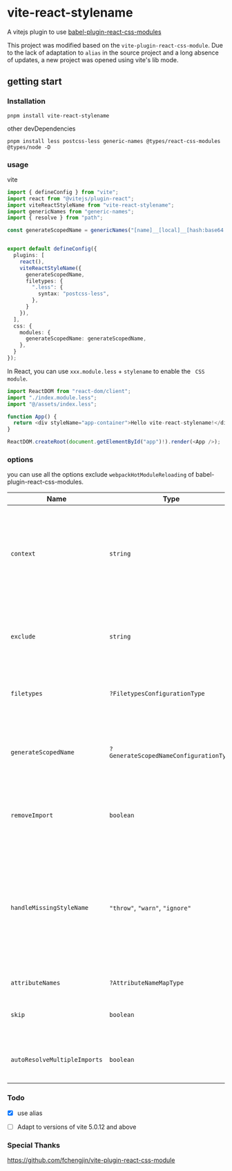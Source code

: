 # vite-react-stylename

A vitejs plugin to use [babel-plugin-react-css-modules](https://www.npmjs.com/package/babel-plugin-react-css-modules)

This project was modified based on the `vite-plugin-react-css-module`. Due to the lack of adaptation to `alias` in the source project and a long absence of updates, a new project was opened using vite's lib mode.

## getting start

### Installation

```
pnpm install vite-react-stylename
```

other devDependencies

```
pnpm install less postcss-less generic-names @types/react-css-modules @types/node -D
```

### usage

vite

```typescript
import { defineConfig } from "vite";
import react from "@vitejs/plugin-react";
import viteReactStyleName from "vite-react-stylename";
import genericNames from "generic-names";
import { resolve } from "path";

const generateScopedName = genericNames("[name]__[local]__[hash:base64:4]");


export default defineConfig({
  plugins: [
    react(),
    viteReactStyleName({
      generateScopedName,
      filetypes: {
        ".less": {
          syntax: "postcss-less",
        },
      }
    }),
  ],
  css: {
    modules: {
      generateScopedName: generateScopedName,
    },
  }
});
```

In React, you can use `xxx.module.less` + `stylename` to enable the ` CSS module`.

```typescript
import ReactDOM from "react-dom/client";
import "./index.module.less";
import "@/assets/index.less";

function App() {
  return <div styleName="app-container">Hello vite-react-stylename!</div>;
}

ReactDOM.createRoot(document.getElementById("app")!).render(<App />);
```

### options

you can use all the options exclude `webpackHotModuleReloading` of babel-plugin-react-css-modules.

| Name                         | Type                                   | Description                                                                                                                                                                                                                                                                                                                                                                        | Default                                      |
| ---------------------------- | -------------------------------------- | ---------------------------------------------------------------------------------------------------------------------------------------------------------------------------------------------------------------------------------------------------------------------------------------------------------------------------------------------------------------------------------- | -------------------------------------------- |
| `context`                    | `string`                               | Must match webpack [`context`](https://webpack.js.org/configuration/entry-context/#context) configuration. [`css-loader`](https://github.com/webpack/css-loader) inherits `context` values from webpack. Other CSS module implementations might use different context resolution logic.                                                                                            | `process.cwd()`                              |
| `exclude`                    | `string`                               | A RegExp that will exclude otherwise included files e.g., to exclude all styles from node_modules `exclude: 'node_modules'`                                                                                                                                                                                                                                                        |                                              |
| `filetypes`                  | `?FiletypesConfigurationType`          | Configure [postcss syntax loaders](https://github.com/postcss/postcss#syntaxes) like sugarss, LESS and SCSS and extra plugins for them.                                                                                                                                                                                                                                            |                                              |
| `generateScopedName`         | `?GenerateScopedNameConfigurationType` | Refer to [Generating scoped names](https://github.com/css-modules/postcss-modules#generating-scoped-names). If you use this option, make sure it matches the value of `localIdentName` [in webpack config](https://webpack.js.org/loaders/css-loader/#localidentname). See this [issue](https://github.com/gajus/babel-plugin-react-css-modules/issues/108#issuecomment-334351241) | `[path]___[name]__[local]___[hash:base64:5]` |
| `removeImport`               | `boolean`                              | Remove the matching style import. This option is used to enable server-side rendering.                                                                                                                                                                                                                                                                                             | `false`                                      |
| `handleMissingStyleName`     | `"throw"`, `"warn"`, `"ignore"`        | Determines what should be done for undefined CSS modules (using a `styleName` for which there is no CSS module defined). Setting this option to `"ignore"` is equivalent to setting `errorWhenNotFound: false` in [react-css-modules](https://github.com/gajus/react-css-modules#errorwhennotfound).                                                                               | `"throw"`                                    |
| `attributeNames`             | `?AttributeNameMapType`                | Refer to [Custom Attribute Mapping](https://github.com/fchengjin/vite-plugin-react-css-module/blob/main/readme.md#custom-attribute-mapping)                                                                                                                                                                                                                                        | `{"styleName": "className"}`                 |
| `skip`                       | `boolean`                              | Whether to apply plugin if no matching `attributeNames` found in the file                                                                                                                                                                                                                                                                                                          | `false`                                      |
| `autoResolveMultipleImports` | `boolean`                              | Allow multiple anonymous imports if `styleName` is only in one of them.                                                                                                                                                                                                                                                                                                            | `false`                                      |



### Todo

- [x] use alias
- [ ] Adapt to versions of vite 5.0.12 and above



### Special Thanks

https://github.com/fchengjin/vite-plugin-react-css-module
